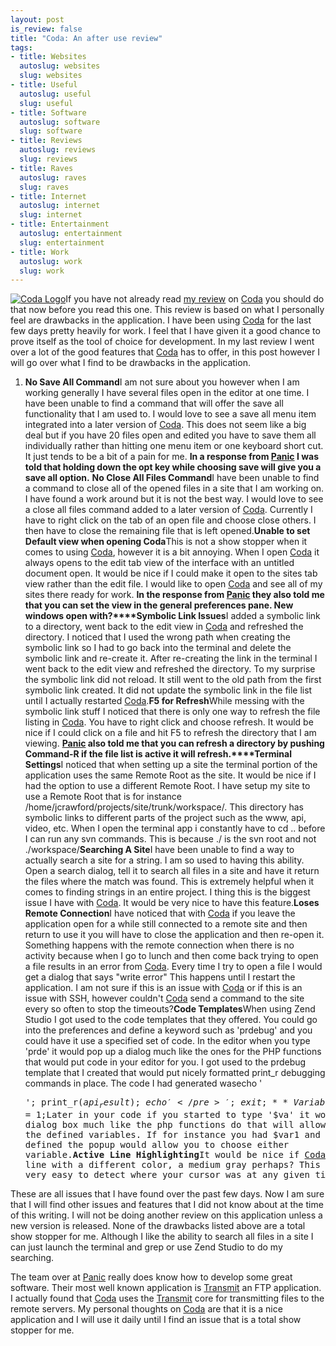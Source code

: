 ```yaml
--- 
layout: post
is_review: false
title: "Coda: An after use review"
tags: 
- title: Websites
  autoslug: websites
  slug: websites
- title: Useful
  autoslug: useful
  slug: useful
- title: Software
  autoslug: software
  slug: software
- title: Reviews
  autoslug: reviews
  slug: reviews
- title: Raves
  autoslug: raves
  slug: raves
- title: Internet
  autoslug: internet
  slug: internet
- title: Entertainment
  autoslug: entertainment
  slug: entertainment
- title: Work
  autoslug: work
  slug: work
---
```


[![](http://josephcrawford.com/wp-content/uploads/2008/07/coda-logo.png "Coda Logo")](http://www.panic.com/coda/)If you have not already read [my review](http://josephcrawford.com/2008/07/10/an-in-depth-look-at-coda/) on [Coda](http://www.panic.com/coda/) you should do that now before you read this one.  This review is based on what I personally feel are drawbacks in the application.  I have been using [Coda](http://www.panic.com/coda/) for the last few days pretty heavily for work.  I feel that I have given it a good chance to prove itself as the tool of choice for development.  In my last review I went over a lot of the good features that [Coda](http://www.panic.com/coda/) has to offer, in this post however I will go over what I find to be drawbacks in the application. 
<!--more-->
1. **No Save All Command**I am not sure about you however when I am working generally I have several files open in the editor at one time.  I have been unable to find a command that will offer the save all functionality that I am used to.  I would love to see a save all menu item integrated into a later version of [Coda](http://www.panic.com/coda/).  This does not seem like a big deal but if you have 20 files open and edited you have to save them all individually rather than hitting one menu item or one keyboard short cut.  It just tends to be a bit of a pain for me.  **In a response from [Panic](http://www.panic.com/) I was told that holding down the opt key while choosing save will give you a save all option.**
**No Close All Files Command**I have been unable to find a command to close all of the opened files in a site that I am working on.  I have found a work around but it is not the best way.  I would love to see a close all files command added to a later version of [Coda](http://www.panic.com/coda/).  Currently I have to right click on the tab of an open file and choose close others.  I then have to close the remaining file that is left opened.**Unable to set Default view when opening Coda**This is not a show stopper when it comes to using [Coda](http://www.panic.com/coda/), however it is a bit annoying.  When I open [Coda](http://www.panic.com/coda/) it always opens to the edit tab view of the interface with an untitled document open.  It would be nice if I could make it open to the sites tab view rather than the edit file.  I would like to open [Coda](http://www.panic.com/coda/) and see all of my sites there ready for work. **In the response from [Panic](http://www.panic.com/) they also told me that you can set the view in the general preferences pane.  New windows open with?****Symbolic Link Issues**I added a symbolic link to a directory, went back to the edit view in [Coda](http://www.panic.com/coda/) and refreshed the directory.  I noticed that I used the wrong path when creating the symbolic link so I had to go back into the terminal and delete the symbolic link and re-create it.  After re-creating the link in the terminal I went back to the edit view and refreshed the directory.  To my surprise the symbolic link did not reload.  It still went to the old path from the first symbolic link created.  It did not update the symbolic link in the file list until I actually restarted [Coda](http://www.panic.com/coda/).**F5 for Refresh**While messing with the symbolic link stuff I noticed that there is only one way to refresh the file listing in [Coda](http://www.panic.com/coda/).  You have to right click and choose refresh.  It would be nice if I could click on a file and hit F5 to refresh the directory that I am viewing.  **[Panic](http://www.panic.com/) also told me that you can refresh a directory by pushing Command-R if the file list is active it will refresh.****Terminal Settings**I noticed that when setting up a site the terminal portion of the application uses the same Remote Root as the site.  It would be nice if I had the option to use a different Remote Root.  I have setup my site to use a Remote Root that is for instance /home/jcrawford/projects/site/trunk/workspace/.  This directory has symbolic links to different parts of the project such as the www, api, video, etc.  When I open the terminal app i constantly have to cd .. before I can run any svn commands.  This is because ./ is the svn root and not ./workspace/**Searching A Site**I have been unable to find a way to actually search a site for a string.  I am so used to having this ability.  Open a search dialog, tell it to search all files in a site and have it return the files where the match was found.  This is extremely helpful when it comes to finding strings in an entire project.  I thing this is the biggest issue I have with [Coda](http://www.panic.com/coda/).  It would be very nice to have this feature.**Loses Remote Connection**I have noticed that with [Coda](http://www.panic.com/coda/) if you leave the application open for a while still connected to a remote site and then return to use it you will have to close the application and then re-open it.  Something happens with the remote connection when there is no activity because when I go to lunch and then come back trying to open a file results in an error from [Coda](http://www.panic.com/coda/).  Every time I try to open a file I would get a dialog that says "write error"  This happens until I restart the application.  I am not sure if this is an issue with [Coda](http://www.panic.com/coda/) or if this is an issue with SSH, however couldn't [Coda](http://www.panic.com/coda/) send a command to the site every so often to stop the timeouts?**Code Templates**When using Zend Studio I got used to the code templates that they offered.  You could go into the preferences and define a keyword such as 'prdebug' and you could have it use a specified set of code.  In the editor when you type 'prde' it would pop up a dialog much like the ones for the PHP functions that would put code in your editor for you.  I got used to the prdebug template that I created that would put nicely formatted print_r debugging commands in place.  The code I had generated wasecho '<pre>'; print_r($api_result); echo '</pre>'; exit;**Variable Detection**In other editors that I have used if you do something like the following:$var = 1;Later in your code if you started to type '$va' it would pop up the dialog box much like the php functions do that will allow you to choose the defined variables.  If for instance you had $var1 and $variable defined the popup would allow you to choose either variable.**Active Line Highlighting**It would be nice if [Coda](http://www.panic.com/coda/) were to hilite the active line with a different color, a medium gray perhaps?  This would make it very easy to detect where your cursor was at any given time.

These are all issues that I have found over the past few days.  Now I am sure that I will find other issues and features that I did not know about at the time of this writing.  I will not be doing another review on this application unless a new version is released.  None of the drawbacks listed above are a total show stopper for me.  Although I like the ability to search all files in a site I can just launch the terminal and grep or use Zend Studio to do my searching.

The team over at [Panic](http://www.panic.com/) really does know how to develop some great software.  Their most well known application is [Transmit](http://www.panic.com/transmit/) an FTP application.  I actually found that [Coda](http://www.panic.com/coda/) uses the [Transmit](http://www.panic.com/transmit/) core for transmitting files to the remote servers.  My personal thoughts on [Coda](http://www.panic.com/coda/) are that it is a nice application and I will use it daily until I find an issue that is a total show stopper for me.
